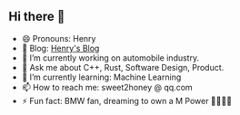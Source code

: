 ## Hi there 👋

<!--
**sweet2honey/sweet2honey** is a ✨ _special_ ✨ repository because its `README.md` (this file) appears on your GitHub profile.

Here are some ideas to get you started:

- 🔭 I’m currently working on ...
- 🌱 I’m currently learning ...
- 👯 I’m looking to collaborate on ...
- 🤔 I’m looking for help with ...
- 💬 Ask me about ...
- 📫 How to reach me: ...
- 😄 Pronouns: ...
- ⚡ Fun fact: ...
-->

- 😄 Pronouns: Henry
- 📑 Blog: [Henry's Blog](https://henrywu.bearblog.dev/)
- 🔭 I’m currently working on automobile industry.
- 💬 Ask me about C++, Rust, Software Design, Product.
- 🌱 I’m currently learning: Machine Learning
- 📫 How to reach me: sweet2honey @ qq.com
- ⚡ Fun fact: BMW fan, dreaming to own a M Power 🚗💨💨💨
